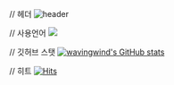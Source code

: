 // 헤더
![header](https://capsule-render.vercel.app/api?type=waving&color=auto&height=200&section=header&text=UNITY%20개발자%20이은수&fontSize=50&animation=fadeIn&fontAlignY=40&desc=한국항공대%204학년&descSize=18&descAlignY=80&fontColor=000000)

// 사용언어
<img src="https://img.shields.io/badge/Python-3776AB?style=flat-square&logo=Python&logoColor=white"/>

// 깃허브 스탯
[![wavingwind's GitHub stats](https://github-readme-stats.vercel.app/api?username=wavingwind)](https://github.com/anuraghazra/github-readme-stats)

// 히트
[![Hits](https://hits.seeyoufarm.com/api/count/incr/badge.svg?url=https%3A%2F%2Fgithub.com%2Fmin-0&count_bg=%23555555&title_bg=%23323232&icon=github.svg&icon_color=%23FFFFFF&title=hits&edge_flat=false)](https://hits.seeyoufarm.com)





<!---
wavingwind/wavingwind is a ✨ special ✨ repository because its `README.md` (this file) appears on your GitHub profile.
You can click the Preview link to take a look at your changes.
--->
